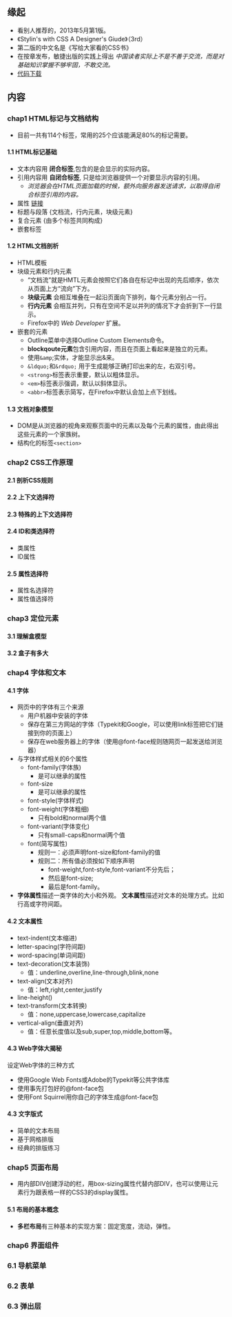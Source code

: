 ##  缘起
+ 看别人推荐的，2013年5月第1版。
+ 《Stylin's with CSS A Designer's Giude》（3rd）
+ 第二版的中文名是《写给大家看的CSS书》
+ 在按章发布，敏捷出版的实践上得出 *中国读者实际上不是不善于交流，而是对基础知识掌握不够牢固，不敢交流。*
+ [代码下载](http://www.stylinwithcss.com)

##  内容
###  chap1 HTML标记与文档结构
+ 目前一共有114个标签，常用的25个应该能满足80%的标记需要。
####  1.1 HTML标记基础
+ 文本内容用 **闭合标签**,包含的是会显示的实际内容。 
+ 引用内容用 **自闭合标签**, 只是给浏览器提供一个对要显示内容的引用。
	+ *浏览器会在HTML页面加载的时候，额外向服务器发送请求，以取得自闭合标签引用的内容。*
+ 属性  [链接](http://htmldog.com/reference/htmltags)
+ 标题与段落   {文档流，行内元素，块级元素}
+ 复合元素     {由多个标签共同构成}
+ 嵌套标签  

#### 1.2 HTML文档剖析
+ HTML模板
+ 块级元素和行内元素
	+ “文档流”就是HMTL元素会按照它们各自在标记中出现的先后顺序，依次从页面上方“流向”下方。
	+ **块级元素** 会相互堆叠在一起沿页面向下排列，每个元素分别占一行。
	+ **行内元素** 会相互并列，只有在空间不足以并列的情况下才会折到下一行显示。
	+ Firefox中的 *Web Developer* 扩展。
+ 嵌套的元素
	+ Outline菜单中选择Outline Custom Elements命令。
	+ **blockqoute元素**包含引用内容，而且在页面上看起来是独立的元素。
	+ 使用`&amp`;实体，才能显示出&来。
	+ `&ldquo;`和`&rdquo;` 用于生成能够正确打印出来的左，右双引号。
	+ `<strong>`标签表示重要，默认以粗体显示。
	+ `<em>`标签表示强调，默认以斜体显示。
	+ `<abbr>`标签表示简写，在Firefox中默认会加上点下划线。

#### 1.3 文档对象模型
+ DOM是从浏览器的视角来观察页面中的元素以及每个元素的属性，由此得出这些元素的一个家族树。
+ 结构化的标签`<section>`

###  chap2 CSS工作原理
#### 2.1 剖析CSS规则

#### 2.2 上下文选择符

#### 2.3 特殊的上下文选择符

#### 2.4 ID和类选择符
+ 类属性
+ ID属性

#### 2.5 属性选择符
+ 属性名选择符
+ 属性值选择符

###  chap3 定位元素
#### 3.1 理解盒模型

#### 3.2 盒子有多大

###  chap4 字体和文本
#### 4.1 字体
+ 网页中的字体有三个来源
	+ 用户机器中安装的字体
	+ 保存在第三方网站的字体（Typekit和Google，可以使用link标签把它们链接到你的页面上）
	+ 保存在web服务器上的字体（使用@font-face规则随网页一起发送给浏览器）
+ 与字体样式相关的6个属性
	+ font-family(字体族)
		+ 是可以继承的属性
	+ font-size
		+ 是可以继承的属性
	+ font-style(字体样式)
	+ font-weight(字体粗细)
		+ 只有bold和normal两个值
	+ font-variant(字体变化)
		+ 只有small-caps和normal两个值
	+ font(简写属性)
		+ 规则一：必须声明font-size和font-family的值
		+ 规则二：所有值必须按如下顺序声明
			+ font-weight,font-style,font-variant不分先后；
			+ 然后是font-size;
			+ 最后是font-family。
+ **字体属性**描述一类字体的大小和外观。 **文本属性**描述对文本的处理方式。比如行高或字符间距。

#### 4.2 文本属性
+ text-indent(文本缩进)
+ letter-spacing(字符间距)
+ word-spacing(单词间距)
+ text-decoration(文本装饰)
	+ 值：underline,overline,line-through,blink,none
+ text-align(文本对齐)
	+ 值：left,right,center,justify
+ line-height()
+ text-transform(文本转换)
	+ 值：none,uppercase,lowercase,capitalize
+ vertical-align(垂直对齐)
	+ 值：任意长度值以及sub,super,top,middle,bottom等。

#### 4.3 Web字体大揭秘
设定Web字体的三种方式
	
+ 使用Google Web Fonts或Adobe的Typekit等公共字体库
+ 使用事先打包好的@font-face包
+ 使用Font Squirrel用你自己的字体生成@font-face包

#### 4.3 文字版式
+ 简单的文本布局
+ 基于网格排版
+ 经典的排版练习

###  chap5 页面布局
+ 用内部DIV创建浮动的栏，用box-sizing属性代替内部DIV，也可以使用让元素行为跟表格一样的CSS3的display属性。

#### 5.1 布局的基本概念
+ **多栏布局**有三种基本的实现方案：固定宽度，流动，弹性。


###  chap6 界面组件
###  6.1 导航菜单
###  6.2 表单
###  6.3 弹出层

